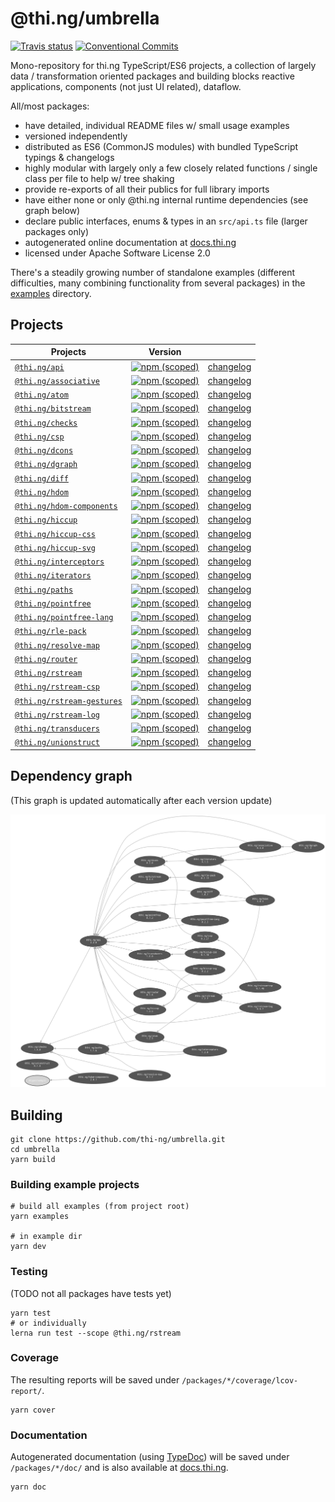 # @thi.ng/umbrella

[![Travis status](https://api.travis-ci.org/thi-ng/umbrella.svg?branch=master)](https://travis-ci.org/thi-ng/umbrella)
[![Conventional Commits](https://img.shields.io/badge/Conventional%20Commits-1.0.0-yellow.svg)](https://conventionalcommits.org/)

Mono-repository for thi.ng TypeScript/ES6 projects, a collection of largely
data / transformation oriented packages and building blocks reactive
applications, components (not just UI related), dataflow.

All/most packages:

- have detailed, individual README files w/ small usage examples
- versioned independently
- distributed as ES6 (CommonJS modules) with bundled TypeScript typings
  & changelogs
- highly modular with largely only a few closely related functions /
  single class per file to help w/ tree shaking
- provide re-exports of all their publics for full library imports
- have either none or only @thi.ng internal runtime dependencies (see
  graph below)
- declare public interfaces, enums & types in an `src/api.ts` file
  (larger packages only)
- autogenerated online documentation at [docs.thi.ng](http://docs.thi.ng)
- licensed under Apache Software License 2.0

There's a steadily growing number of standalone examples (different
difficulties, many combining functionality from several packages) in the
[examples](./examples) directory.

## Projects

| Projects | Version | |
|----|----|----|
| [`@thi.ng/api`](./packages/api) | [![npm (scoped)](https://img.shields.io/npm/v/@thi.ng/api.svg)](https://www.npmjs.com/package/@thi.ng/api) | [changelog](./packages/api/CHANGELOG.md) |
| [`@thi.ng/associative`](./packages/associative) | [![npm (scoped)](https://img.shields.io/npm/v/@thi.ng/associative.svg)](https://www.npmjs.com/package/@thi.ng/associative) | [changelog](./packages/associative/CHANGELOG.md) |
| [`@thi.ng/atom`](./packages/atom) | [![npm (scoped)](https://img.shields.io/npm/v/@thi.ng/atom.svg)](https://www.npmjs.com/package/@thi.ng/atom) | [changelog](./packages/atom/CHANGELOG.md) |
| [`@thi.ng/bitstream`](./packages/bitstream) | [![npm (scoped)](https://img.shields.io/npm/v/@thi.ng/bitstream.svg)](https://www.npmjs.com/package/@thi.ng/bitstream) | [changelog](./packages/bitstream/CHANGELOG.md) |
| [`@thi.ng/checks`](./packages/checks) | [![npm (scoped)](https://img.shields.io/npm/v/@thi.ng/checks.svg)](https://www.npmjs.com/package/@thi.ng/checks) | [changelog](./packages/checks/CHANGELOG.md) |
| [`@thi.ng/csp`](./packages/csp) | [![npm (scoped)](https://img.shields.io/npm/v/@thi.ng/csp.svg)](https://www.npmjs.com/package/@thi.ng/csp) | [changelog](./packages/csp/CHANGELOG.md) |
| [`@thi.ng/dcons`](./packages/dcons) | [![npm (scoped)](https://img.shields.io/npm/v/@thi.ng/dcons.svg)](https://www.npmjs.com/package/@thi.ng/dcons) | [changelog](./packages/dcons/CHANGELOG.md) |
| [`@thi.ng/dgraph`](./packages/dgraph) | [![npm (scoped)](https://img.shields.io/npm/v/@thi.ng/dgraph.svg)](https://www.npmjs.com/package/@thi.ng/dgraph) | [changelog](./packages/dgraph/CHANGELOG.md) |
| [`@thi.ng/diff`](./packages/diff) | [![npm (scoped)](https://img.shields.io/npm/v/@thi.ng/diff.svg)](https://www.npmjs.com/package/@thi.ng/diff) | [changelog](./packages/diff/CHANGELOG.md) |
| [`@thi.ng/hdom`](./packages/hdom) | [![npm (scoped)](https://img.shields.io/npm/v/@thi.ng/hdom.svg)](https://www.npmjs.com/package/@thi.ng/hdom) | [changelog](./packages/hdom/CHANGELOG.md) |
| [`@thi.ng/hdom-components`](./packages/hdom-components) | [![npm (scoped)](https://img.shields.io/npm/v/@thi.ng/hdom-components.svg)](https://www.npmjs.com/package/@thi.ng/hdom-components) | [changelog](./packages/hdom-components/CHANGELOG.md) |
| [`@thi.ng/hiccup`](./packages/hiccup) | [![npm (scoped)](https://img.shields.io/npm/v/@thi.ng/hiccup.svg)](https://www.npmjs.com/package/@thi.ng/hiccup) | [changelog](./packages/hiccup/CHANGELOG.md) |
| [`@thi.ng/hiccup-css`](./packages/hiccup-css) | [![npm (scoped)](https://img.shields.io/npm/v/@thi.ng/hiccup-css.svg)](https://www.npmjs.com/package/@thi.ng/hiccup-css) | [changelog](./packages/hiccup-css/CHANGELOG.md) |
| [`@thi.ng/hiccup-svg`](./packages/hiccup-svg) | [![npm (scoped)](https://img.shields.io/npm/v/@thi.ng/hiccup-svg.svg)](https://www.npmjs.com/package/@thi.ng/hiccup-svg) | [changelog](./packages/hiccup-svg/CHANGELOG.md) |
| [`@thi.ng/interceptors`](./packages/interceptors) | [![npm (scoped)](https://img.shields.io/npm/v/@thi.ng/interceptors.svg)](https://www.npmjs.com/package/@thi.ng/interceptors) | [changelog](./packages/interceptors/CHANGELOG.md) |
| [`@thi.ng/iterators`](./packages/iterators) | [![npm (scoped)](https://img.shields.io/npm/v/@thi.ng/iterators.svg)](https://www.npmjs.com/package/@thi.ng/iterators) | [changelog](./packages/iterators/CHANGELOG.md) |
| [`@thi.ng/paths`](./packages/paths) | [![npm (scoped)](https://img.shields.io/npm/v/@thi.ng/paths.svg)](https://www.npmjs.com/package/@thi.ng/paths) | [changelog](./packages/paths/CHANGELOG.md) |
| [`@thi.ng/pointfree`](./packages/pointfree) | [![npm (scoped)](https://img.shields.io/npm/v/@thi.ng/pointfree.svg)](https://www.npmjs.com/package/@thi.ng/pointfree) | [changelog](./packages/pointfree/CHANGELOG.md) |
| [`@thi.ng/pointfree-lang`](./packages/pointfree-lang) | [![npm (scoped)](https://img.shields.io/npm/v/@thi.ng/pointfree-lang.svg)](https://www.npmjs.com/package/@thi.ng/pointfree-lang) | [changelog](./packages/pointfree-lang/CHANGELOG.md) |
| [`@thi.ng/rle-pack`](./packages/rle-pack) | [![npm (scoped)](https://img.shields.io/npm/v/@thi.ng/rle-pack.svg)](https://www.npmjs.com/package/@thi.ng/rle-pack) | [changelog](./packages/rle-pack/CHANGELOG.md) |
| [`@thi.ng/resolve-map`](./packages/resolve-map) | [![npm (scoped)](https://img.shields.io/npm/v/@thi.ng/resolve-map.svg)](https://www.npmjs.com/package/@thi.ng/resolve-map) | [changelog](./packages/resolve-map/CHANGELOG.md) |
| [`@thi.ng/router`](./packages/router) | [![npm (scoped)](https://img.shields.io/npm/v/@thi.ng/router.svg)](https://www.npmjs.com/package/@thi.ng/router) | [changelog](./packages/router/CHANGELOG.md) |
| [`@thi.ng/rstream`](./packages/rstream) | [![npm (scoped)](https://img.shields.io/npm/v/@thi.ng/rstream.svg)](https://www.npmjs.com/package/@thi.ng/rstream) | [changelog](./packages/rstream/CHANGELOG.md) |
| [`@thi.ng/rstream-csp`](./packages/rstream-csp) | [![npm (scoped)](https://img.shields.io/npm/v/@thi.ng/rstream-csp.svg)](https://www.npmjs.com/package/@thi.ng/rstream-csp) | [changelog](./packages/rstream-csp/CHANGELOG.md) |
| [`@thi.ng/rstream-gestures`](./packages/rstream-gestures) | [![npm (scoped)](https://img.shields.io/npm/v/@thi.ng/rstream-gestures.svg)](https://www.npmjs.com/package/@thi.ng/rstream-gestures) | [changelog](./packages/rstream-gestures/CHANGELOG.md) |
| [`@thi.ng/rstream-log`](./packages/rstream-log) | [![npm (scoped)](https://img.shields.io/npm/v/@thi.ng/rstream-log.svg)](https://www.npmjs.com/package/@thi.ng/rstream-log) | [changelog](./packages/rstream-log/CHANGELOG.md) |
| [`@thi.ng/transducers`](./packages/transducers) | [![npm (scoped)](https://img.shields.io/npm/v/@thi.ng/transducers.svg)](https://www.npmjs.com/package/@thi.ng/transducers) | [changelog](./packages/transducers/CHANGELOG.md) |
| [`@thi.ng/unionstruct`](./packages/unionstruct) | [![npm (scoped)](https://img.shields.io/npm/v/@thi.ng/unionstruct.svg)](https://www.npmjs.com/package/@thi.ng/unionstruct) | [changelog](./packages/unionstruct/CHANGELOG.md) |

## Dependency graph

(This graph is updated automatically after each version update)

![internal dependencies](./assets/deps.png)

## Building

```
git clone https://github.com/thi-ng/umbrella.git
cd umbrella
yarn build
```

### Building example projects

```
# build all examples (from project root)
yarn examples

# in example dir
yarn dev
```

### Testing

(TODO not all packages have tests yet)

```
yarn test
# or individually
lerna run test --scope @thi.ng/rstream
```

### Coverage

The resulting reports will be saved under `/packages/*/coverage/lcov-report/`.

```
yarn cover
```


### Documentation

Autogenerated documentation (using
[TypeDoc](https://github.com/TypeStrong/typedoc)) will be saved under
`/packages/*/doc/` and is also available at [docs.thi.ng](http://docs.thi.ng).

```
yarn doc
```
